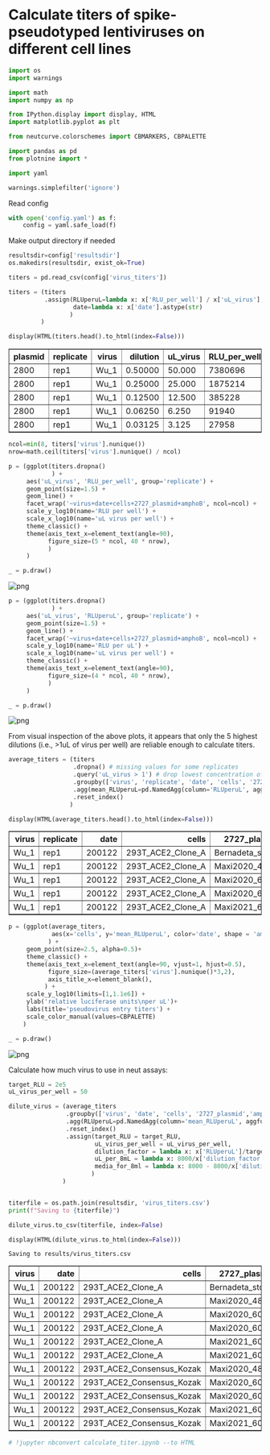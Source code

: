 # Calculate titers of spike-pseudotyped lentiviruses on different cell lines


```python
import os
import warnings

import math
import numpy as np 

from IPython.display import display, HTML
import matplotlib.pyplot as plt

from neutcurve.colorschemes import CBMARKERS, CBPALETTE

import pandas as pd
from plotnine import *

import yaml
```


```python
warnings.simplefilter('ignore')
```

Read config



```python
with open('config.yaml') as f:
    config = yaml.safe_load(f)
```

Make output directory if needed


```python
resultsdir=config['resultsdir']
os.makedirs(resultsdir, exist_ok=True)
```


```python
titers = pd.read_csv(config['virus_titers'])

titers = (titers
          .assign(RLUperuL=lambda x: x['RLU_per_well'] / x['uL_virus'],
                  date=lambda x: x['date'].astype(str)
                 )
         )

display(HTML(titers.head().to_html(index=False)))
```


<table border="1" class="dataframe">
  <thead>
    <tr style="text-align: right;">
      <th>plasmid</th>
      <th>replicate</th>
      <th>virus</th>
      <th>dilution</th>
      <th>uL_virus</th>
      <th>RLU_per_well</th>
      <th>date</th>
      <th>cells</th>
      <th>2727_plasmid</th>
      <th>amphoB</th>
      <th>RLUperuL</th>
    </tr>
  </thead>
  <tbody>
    <tr>
      <td>2800</td>
      <td>rep1</td>
      <td>Wu_1</td>
      <td>0.50000</td>
      <td>50.000</td>
      <td>7380696</td>
      <td>200122</td>
      <td>293T_ACE2_Consensus_Kozak</td>
      <td>Maxi2020_48hpt</td>
      <td>no_amphoB</td>
      <td>147613.92</td>
    </tr>
    <tr>
      <td>2800</td>
      <td>rep1</td>
      <td>Wu_1</td>
      <td>0.25000</td>
      <td>25.000</td>
      <td>1875214</td>
      <td>200122</td>
      <td>293T_ACE2_Consensus_Kozak</td>
      <td>Maxi2020_48hpt</td>
      <td>no_amphoB</td>
      <td>75008.56</td>
    </tr>
    <tr>
      <td>2800</td>
      <td>rep1</td>
      <td>Wu_1</td>
      <td>0.12500</td>
      <td>12.500</td>
      <td>385228</td>
      <td>200122</td>
      <td>293T_ACE2_Consensus_Kozak</td>
      <td>Maxi2020_48hpt</td>
      <td>no_amphoB</td>
      <td>30818.24</td>
    </tr>
    <tr>
      <td>2800</td>
      <td>rep1</td>
      <td>Wu_1</td>
      <td>0.06250</td>
      <td>6.250</td>
      <td>91940</td>
      <td>200122</td>
      <td>293T_ACE2_Consensus_Kozak</td>
      <td>Maxi2020_48hpt</td>
      <td>no_amphoB</td>
      <td>14710.40</td>
    </tr>
    <tr>
      <td>2800</td>
      <td>rep1</td>
      <td>Wu_1</td>
      <td>0.03125</td>
      <td>3.125</td>
      <td>27958</td>
      <td>200122</td>
      <td>293T_ACE2_Consensus_Kozak</td>
      <td>Maxi2020_48hpt</td>
      <td>no_amphoB</td>
      <td>8946.56</td>
    </tr>
  </tbody>
</table>



```python
ncol=min(8, titers['virus'].nunique())
nrow=math.ceil(titers['virus'].nunique() / ncol)

p = (ggplot(titers.dropna()
            ) +
     aes('uL_virus', 'RLU_per_well', group='replicate') +
     geom_point(size=1.5) +
     geom_line() +
     facet_wrap('~virus+date+cells+2727_plasmid+amphoB', ncol=ncol) +
     scale_y_log10(name='RLU per well') +
     scale_x_log10(name='uL virus per well') +
     theme_classic() +
     theme(axis_text_x=element_text(angle=90),
           figure_size=(5 * ncol, 40 * nrow),
           )
     )

_ = p.draw()
```


    
![png](virus_titers_files/virus_titers_8_0.png)
    



```python
p = (ggplot(titers.dropna()
            ) +
     aes('uL_virus', 'RLUperuL', group='replicate') +
     geom_point(size=1.5) +
     geom_line() +
     facet_wrap('~virus+date+cells+2727_plasmid+amphoB', ncol=ncol) +
     scale_y_log10(name='RLU per uL') +
     scale_x_log10(name='uL virus per well') +
     theme_classic() +
     theme(axis_text_x=element_text(angle=90),
           figure_size=(4 * ncol, 40 * nrow),
           ) 
     )

_ = p.draw()
```


    
![png](virus_titers_files/virus_titers_9_0.png)
    


From visual inspection of the above plots, it appears that only the 5 highest dilutions (i.e., >1uL of virus per well) are reliable enough to calculate titers. 


```python
average_titers = (titers
                  .dropna() # missing values for some replicates
                  .query('uL_virus > 1') # drop lowest concentration of virus
                  .groupby(['virus', 'replicate', 'date', 'cells', '2727_plasmid', 'amphoB'])
                  .agg(mean_RLUperuL=pd.NamedAgg(column='RLUperuL', aggfunc=np.mean))
                  .reset_index()
                 )

display(HTML(average_titers.head().to_html(index=False)))
```


<table border="1" class="dataframe">
  <thead>
    <tr style="text-align: right;">
      <th>virus</th>
      <th>replicate</th>
      <th>date</th>
      <th>cells</th>
      <th>2727_plasmid</th>
      <th>amphoB</th>
      <th>mean_RLUperuL</th>
    </tr>
  </thead>
  <tbody>
    <tr>
      <td>Wu_1</td>
      <td>rep1</td>
      <td>200122</td>
      <td>293T_ACE2_Clone_A</td>
      <td>Bernadeta_stock</td>
      <td>amphoB</td>
      <td>48910.933333</td>
    </tr>
    <tr>
      <td>Wu_1</td>
      <td>rep1</td>
      <td>200122</td>
      <td>293T_ACE2_Clone_A</td>
      <td>Maxi2020_48hpt</td>
      <td>no_amphoB</td>
      <td>5959.903333</td>
    </tr>
    <tr>
      <td>Wu_1</td>
      <td>rep1</td>
      <td>200122</td>
      <td>293T_ACE2_Clone_A</td>
      <td>Maxi2020_60hpt</td>
      <td>amphoB</td>
      <td>47823.730000</td>
    </tr>
    <tr>
      <td>Wu_1</td>
      <td>rep1</td>
      <td>200122</td>
      <td>293T_ACE2_Clone_A</td>
      <td>Maxi2020_60hpt</td>
      <td>no_amphoB</td>
      <td>5281.416667</td>
    </tr>
    <tr>
      <td>Wu_1</td>
      <td>rep1</td>
      <td>200122</td>
      <td>293T_ACE2_Clone_A</td>
      <td>Maxi2021_60hpt</td>
      <td>amphoB</td>
      <td>70423.453333</td>
    </tr>
  </tbody>
</table>



```python
p = (ggplot(average_titers, 
            aes(x='cells', y='mean_RLUperuL', color='date', shape = 'amphoB')
           ) +
     geom_point(size=2.5, alpha=0.5)+
     theme_classic() +
     theme(axis_text_x=element_text(angle=90, vjust=1, hjust=0.5),
           figure_size=(average_titers['virus'].nunique()*3,2),
           axis_title_x=element_blank(),
          ) +
     scale_y_log10(limits=[1,1.1e6]) +
     ylab('relative luciferase units\nper uL')+
     labs(title='pseudovirus entry titers') +
     scale_color_manual(values=CBPALETTE)
    )

_ = p.draw()
```


    
![png](virus_titers_files/virus_titers_12_0.png)
    


Calculate how much virus to use in neut assays:


```python
target_RLU = 2e5
uL_virus_per_well = 50

dilute_virus = (average_titers
                .groupby(['virus', 'date', 'cells', '2727_plasmid','amphoB'])
                .agg(RLUperuL=pd.NamedAgg(column='mean_RLUperuL', aggfunc=np.mean))
                .reset_index()
                .assign(target_RLU = target_RLU,
                        uL_virus_per_well = uL_virus_per_well,
                        dilution_factor = lambda x: x['RLUperuL']/target_RLU*uL_virus_per_well,
                        uL_per_8mL = lambda x: 8000/x['dilution_factor'],
                        media_for_8ml = lambda x: 8000 - 8000/x['dilution_factor']
                       )
               )


titerfile = os.path.join(resultsdir, 'virus_titers.csv')
print(f"Saving to {titerfile}")

dilute_virus.to_csv(titerfile, index=False)

display(HTML(dilute_virus.to_html(index=False)))
```

    Saving to results/virus_titers.csv



<table border="1" class="dataframe">
  <thead>
    <tr style="text-align: right;">
      <th>virus</th>
      <th>date</th>
      <th>cells</th>
      <th>2727_plasmid</th>
      <th>amphoB</th>
      <th>RLUperuL</th>
      <th>target_RLU</th>
      <th>uL_virus_per_well</th>
      <th>dilution_factor</th>
      <th>uL_per_8mL</th>
      <th>media_for_8ml</th>
    </tr>
  </thead>
  <tbody>
    <tr>
      <td>Wu_1</td>
      <td>200122</td>
      <td>293T_ACE2_Clone_A</td>
      <td>Bernadeta_stock</td>
      <td>amphoB</td>
      <td>48134.986667</td>
      <td>200000.0</td>
      <td>50</td>
      <td>12.033747</td>
      <td>664.797109</td>
      <td>7335.202891</td>
    </tr>
    <tr>
      <td>Wu_1</td>
      <td>200122</td>
      <td>293T_ACE2_Clone_A</td>
      <td>Maxi2020_48hpt</td>
      <td>no_amphoB</td>
      <td>6035.725000</td>
      <td>200000.0</td>
      <td>50</td>
      <td>1.508931</td>
      <td>5301.765737</td>
      <td>2698.234263</td>
    </tr>
    <tr>
      <td>Wu_1</td>
      <td>200122</td>
      <td>293T_ACE2_Clone_A</td>
      <td>Maxi2020_60hpt</td>
      <td>amphoB</td>
      <td>47475.220000</td>
      <td>200000.0</td>
      <td>50</td>
      <td>11.868805</td>
      <td>674.035844</td>
      <td>7325.964156</td>
    </tr>
    <tr>
      <td>Wu_1</td>
      <td>200122</td>
      <td>293T_ACE2_Clone_A</td>
      <td>Maxi2020_60hpt</td>
      <td>no_amphoB</td>
      <td>5345.510000</td>
      <td>200000.0</td>
      <td>50</td>
      <td>1.336378</td>
      <td>5986.332455</td>
      <td>2013.667545</td>
    </tr>
    <tr>
      <td>Wu_1</td>
      <td>200122</td>
      <td>293T_ACE2_Clone_A</td>
      <td>Maxi2021_60hpt</td>
      <td>amphoB</td>
      <td>71130.041667</td>
      <td>200000.0</td>
      <td>50</td>
      <td>17.782510</td>
      <td>449.880237</td>
      <td>7550.119763</td>
    </tr>
    <tr>
      <td>Wu_1</td>
      <td>200122</td>
      <td>293T_ACE2_Clone_A</td>
      <td>Maxi2021_60hpt</td>
      <td>no_amphoB</td>
      <td>7591.453333</td>
      <td>200000.0</td>
      <td>50</td>
      <td>1.897863</td>
      <td>4215.266642</td>
      <td>3784.733358</td>
    </tr>
    <tr>
      <td>Wu_1</td>
      <td>200122</td>
      <td>293T_ACE2_Consensus_Kozak</td>
      <td>Maxi2020_48hpt</td>
      <td>no_amphoB</td>
      <td>49419.021667</td>
      <td>200000.0</td>
      <td>50</td>
      <td>12.354755</td>
      <td>647.523948</td>
      <td>7352.476052</td>
    </tr>
    <tr>
      <td>Wu_1</td>
      <td>200122</td>
      <td>293T_ACE2_Consensus_Kozak</td>
      <td>Maxi2020_60hpt</td>
      <td>amphoB</td>
      <td>153364.706667</td>
      <td>200000.0</td>
      <td>50</td>
      <td>38.341177</td>
      <td>208.652960</td>
      <td>7791.347040</td>
    </tr>
    <tr>
      <td>Wu_1</td>
      <td>200122</td>
      <td>293T_ACE2_Consensus_Kozak</td>
      <td>Maxi2020_60hpt</td>
      <td>no_amphoB</td>
      <td>41463.535000</td>
      <td>200000.0</td>
      <td>50</td>
      <td>10.365884</td>
      <td>771.762466</td>
      <td>7228.237534</td>
    </tr>
    <tr>
      <td>Wu_1</td>
      <td>200122</td>
      <td>293T_ACE2_Consensus_Kozak</td>
      <td>Maxi2021_60hpt</td>
      <td>amphoB</td>
      <td>228904.052000</td>
      <td>200000.0</td>
      <td>50</td>
      <td>57.226013</td>
      <td>139.796564</td>
      <td>7860.203436</td>
    </tr>
    <tr>
      <td>Wu_1</td>
      <td>200122</td>
      <td>293T_ACE2_Consensus_Kozak</td>
      <td>Maxi2021_60hpt</td>
      <td>no_amphoB</td>
      <td>56560.515000</td>
      <td>200000.0</td>
      <td>50</td>
      <td>14.140129</td>
      <td>565.765711</td>
      <td>7434.234289</td>
    </tr>
  </tbody>
</table>



```python
# !jupyter nbconvert calculate_titer.ipynb --to HTML
```


```python

```
